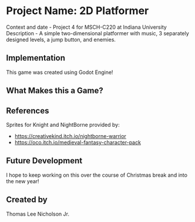 # Project Name: 2D Platformer
Context and date - Project 4 for MSCH-C220 at Indiana University
Description - A simple two-dimensional platformer with music, 3 separately designed levels, a jump button, and enemies.

## Implementation
This game was created using Godot Engine!

## What Makes this a Game?

## References
Sprites for Knight and NightBorne provided by:
- https://creativekind.itch.io/nightborne-warrior
- https://oco.itch.io/medieval-fantasy-character-pack

## Future Development
I hope to keep working on this over the course of Christmas break and into the new year!

## Created by
Thomas Lee Nicholson Jr.
